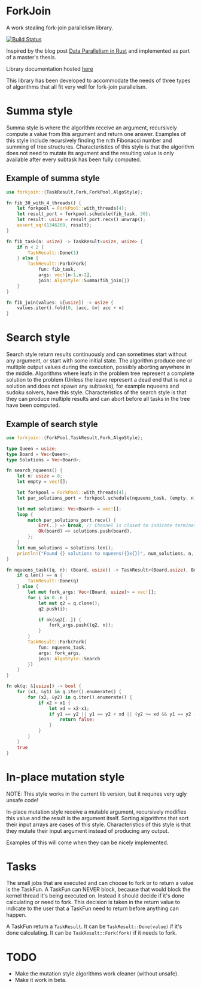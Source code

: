 # ForkJoin
A work stealing fork-join parallelism library.

[![Build Status](https://api.travis-ci.org/faern/forkjoin.svg?branch=master)](https://travis-ci.org/faern/forkjoin)

Inspired by the blog post [Data Parallelism in Rust](http://smallcultfollowing.com/babysteps/blog/2013/06/11/data-parallelism-in-rust/)
and implemented as part of a master's thesis.

Library documentation hosted [here](https://faern.github.io/rust-docs/forkjoin/forkjoin/)

This library has been developed to accommodate the needs of three types of
algorithms that all fit very well for fork-join parallelism.

# Summa style

Summa style is where the algorithm receive an argument, recursively compute a value
from this argument and return one answer. Examples of this style include recursively
finding the n:th Fibonacci number and summing of tree structures.
Characteristics of this style is that the algorithm does not need to mutate its
argument and the resulting value is only available after every subtask has been
fully computed.

## Example of summa style

```rust
use forkjoin::{TaskResult,Fork,ForkPool,AlgoStyle};

fn fib_30_with_4_threads() {
    let forkpool = ForkPool::with_threads(4);
    let result_port = forkpool.schedule(fib_task, 30);
    let result: usize = result_port.recv().unwrap();
    assert_eq!(1346269, result);
}

fn fib_task(n: usize) -> TaskResult<usize, usize> {
    if n < 2 {
        TaskResult::Done(1)
    } else {
        TaskResult::Fork(Fork{
            fun: fib_task,
            args: vec![n-1,n-2],
            join: AlgoStyle::Summa(fib_join)})
    }
}

fn fib_join(values: &[usize]) -> usize {
    values.iter().fold(0, |acc, &v| acc + v)
}
```

# Search style

Search style return results continuously and can sometimes start without any
argument, or start with some initial state. The algorithm produce one or multiple
output values during the execution, possibly aborting anywhere in the middle.
Algorithms where leafs in the problem tree represent a complete solution to the
problem (Unless the leave represent a dead end that is not a solution and does
not spawn any subtasks), for example nqueens and sudoku solvers, have this style.
Characteristics of the search style is that they can produce multiple results
and can abort before all tasks in the tree have been computed.

## Example of search style

```rust
use forkjoin::{ForkPool,TaskResult,Fork,AlgoStyle};

type Queen = usize;
type Board = Vec<Queen>;
type Solutions = Vec<Board>;

fn search_nqueens() {
    let n: usize = 8;
    let empty = vec![];

    let forkpool = ForkPool::with_threads(4);
    let par_solutions_port = forkpool.schedule(nqueens_task, (empty, n));

    let mut solutions: Vec<Board> = vec![];
    loop {
        match par_solutions_port.recv() {
            Err(..) => break, // Channel is closed to indicate termination
            Ok(board) => solutions.push(board),
        };
    }
    let num_solutions = solutions.len();
    println!("Found {} solutions to nqueens({}x{})", num_solutions, n, n);
}

fn nqueens_task((q, n): (Board, usize)) -> TaskResult<(Board,usize), Board> {
    if q.len() == n {
        TaskResult::Done(q)
    } else {
        let mut fork_args: Vec<(Board, usize)> = vec![];
        for i in 0..n {
            let mut q2 = q.clone();
            q2.push(i);

            if ok(&q2[..]) {
                fork_args.push((q2, n));
            }
        }
        TaskResult::Fork(Fork{
            fun: nqueens_task,
            args: fork_args,
            join: AlgoStyle::Search
        })
    }
}

fn ok(q: &[usize]) -> bool {
    for (x1, &y1) in q.iter().enumerate() {
        for (x2, &y2) in q.iter().enumerate() {
            if x2 > x1 {
                let xd = x2-x1;
                if y1 == y2 || y1 == y2 + xd || (y2 >= xd && y1 == y2 - xd) {
                    return false;
                }
            }
        }
    }
    true
}
```

# In-place mutation style

NOTE: This style works in the current lib version, but it requires very ugly
unsafe code!

In-place mutation style receive a mutable argument, recursively modifies this value
and the result is the argument itself. Sorting algorithms that sort their input
arrays are cases of this style. Characteristics of this style is that they mutate
their input argument instead of producing any output.

Examples of this will come when they can be nicely implemented.

# Tasks

The small jobs that are executed and can choose to fork or to return a value is the TaskFun. A TaskFun can NEVER block, because that would block the kernel thread it's being executed on. Instead it should decide if it's done calculating or need to fork. This decision is taken in the return value to indicate to the user that a TaskFun need to return before anything can happen.

A TaskFun return a `TaskResult`. It can be `TaskResult::Done(value)` if it's done calculating. It can be `TaskResult::Fork(fork)` if it needs to fork.

# TODO

* Make the mutation style algorithms work cleaner (without unsafe).
* Make it work in beta.
